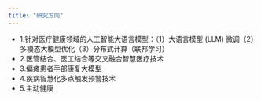 ```yaml
---
title: "研究方向"
---
```


 - 1.针对医疗健康领域的人工智能大语言模型：（1）大语言模型 (LLM) 微调（2）多模态大模型优化（3）分布式计算（联邦学习）
 - 2.医管结合、医工结合等交叉融合智慧医疗技术
 - 3.偏瘫患者手部康复大模型
 - 4.疾病智慧化多点触发预警技术
 - 5.主动健康
